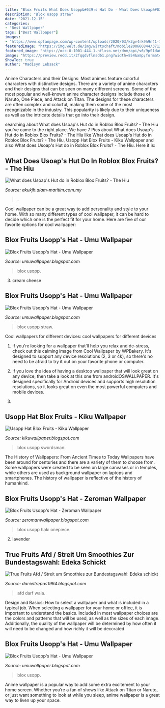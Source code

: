 ```yaml
---
title: "Blox Fruits What Does Usopp&#039;s Hat Do - What Does Usoap&#039;s Hut Do In Roblox Blox Fruits?"
description: "Blox usopp straw"
date: "2021-12-15"
categories:
- "Best Wallpaper"
tags: ["Best Wallpaper"]
images:
- "https://www.opfanpage.com/wp-content/uploads/2020/03/k3gv4rk9h9n41-1024x618.jpg"
featuredImage: "https://img.welt.de/img/wirtschaft/mobile200660844/3712504827-ci102l-w1024/True-Fruits-5.jpg"
featured_image: "https://occ-0-1001-444.1.nflxso.net/dnm/api/v6/9pS1daC2n6UGc3dUogvWIPMR_OU/AAAABdBU7MWIk2EZMNtOrBGDna7m1cNCQVllXytr60QS7sN-vIGF6xotK2e2URHLZbmGf14QX945NkggrTToXcMGcu3X1ZGgZwi9g08U0yVa8Q3s2YNr.jpg?r=ef0"
image: "https://preview.redd.it/2fqqdvflnsd61.png?width=854&amp;format=png&amp;auto=webp&amp;s=4cd94e244d70528cfdcf45308c63877dac392a52"
ShowToc: true
author: "Madisyn Lebsack"
---
```



Anime Characters and their Designs: Most animes feature colorful characters with distinctive designs.
There are a variety of anime characters and their designs that can be seen on many different screens. Some of the most popular and well-known anime character designs include those of Naruto, One Piece, and Attack on Titan. The designs for these characters are often complex and colorful, making them some of the most recognizable in the industry. This popularity is likely due to their uniqueness as well as the intricate details that go into their design.

	

		
searching about What does Usoap&#039;s Hut do in Roblox Blox Fruits? - The Hiu you've came to the right place. We have 7 Pics about What does Usoap&#039;s Hut do in Roblox Blox Fruits? - The Hiu like What does Usoap&#039;s Hut do in Roblox Blox Fruits? - The Hiu, Usopp Hat Blox Fruits - Kiku Wallpaper and also What does Usoap&#039;s Hut do in Roblox Blox Fruits? - The Hiu. Here it is:
		
    
## What Does Usoap&#039;s Hut Do In Roblox Blox Fruits? - The Hiu

<img loading=lazy src="https://progameguides.com/wp-content/uploads/2022/04/Featured-How-to-store-fruit-in-Roblox-Blox-Fruits.jpg" onerror="this.onerror=null;this.src='https://tse4.mm.bing.net/th?id=OIP.wdHZCawacLgLEDvKzAPI7wHaEK&amp;pid=15.1';" alt="What does Usoap&#039;s Hut do in Roblox Blox Fruits? - The Hiu">

_Source: akukjh.alam-maritim.com.my_

>. 

	

Cool wallpaper can be a great way to add personality and style to your home. With so many different types of cool wallpaper, it can be hard to decide which one is the perfect fit for your home. Here are five of our favorite options for cool wallpaper: 

    
## Blox Fruits Usopp&#039;s Hat - Umu Wallpaper

<img loading=lazy src="https://i.ytimg.com/vi/8NZz2Dle0A4/hqdefault.jpg" onerror="this.onerror=null;this.src='https://tse3.mm.bing.net/th?id=OIP.0ik7xcQv9796GSNgUZwnXgHaFj&amp;pid=15.1';" alt="Blox Fruits Usopp&#039;s Hat - Umu Wallpaper">

_Source: umuwallpaper.blogspot.com_

>blox usopp. 

	

3. cream cheese 

    
## Blox Fruits Usopp&#039;s Hat - Umu Wallpaper

<img loading=lazy src="https://www.opfanpage.com/wp-content/uploads/2020/03/k3gv4rk9h9n41-1024x618.jpg" onerror="this.onerror=null;this.src='https://tse2.mm.bing.net/th?id=OIP.e9vYpX90JKLbmFnj8dP4YQHaEe&amp;pid=15.1';" alt="Blox Fruits Usopp&#039;s Hat - Umu Wallpaper">

_Source: umuwallpaper.blogspot.com_

>blox usopp straw. 

	

Cool wallpapers for different devices:
cool wallpapers for different devices 

1. If you're looking for a wallpaper that'll help you relax and de-stress, check out this calming image from Cool Wallpaper by WPBakery. It's designed to support any device resolutions (2, 3 or 4k), so there's no need to be afraid to try it out on your favorite phone or computer.

2. If you love the idea of having a desktop wallpaper that will look great on any device, then take a look at this one from androidOSWALLPAPER. It's designed specifically for Android devices and supports high resolution resolutions, so it looks great on even the most powerful computers and mobile devices.

3.

    
## Usopp Hat Blox Fruits - Kiku Wallpaper

<img loading=lazy src="https://preview.redd.it/2fqqdvflnsd61.png?width=854&amp;format=png&amp;auto=webp&amp;s=4cd94e244d70528cfdcf45308c63877dac392a52" onerror="this.onerror=null;this.src='https://tse3.mm.bing.net/th?id=OIP.CcZBxAEYmtLC6oPS2jxQoQHaEK&amp;pid=15.1';" alt="Usopp Hat Blox Fruits - Kiku Wallpaper">

_Source: kikuwallpaper.blogspot.com_

>blox usopp swordsman. 

	

The History of Wallpapers: From Ancient Times to Today
Wallpapers have been around for centuries and there are a variety of them to choose from. Some wallpapers were created to be seen on large canvases or in temples, while others are used as background wallpaper on laptops and smartphones. The history of wallpaper is reflective of the history of humankind.

    
## Blox Fruits Usopp&#039;s Hat - Zeroman Wallpaper

<img loading=lazy src="https://preview.redd.it/zo5lmal99vr61.jpg?width=640&amp;height=853&amp;crop=smart&amp;auto=webp&amp;s=ed717acad4e1550209fee94421ba571d629c6b93" onerror="this.onerror=null;this.src='https://tse3.mm.bing.net/th?id=OIP.vC45bwt1imJRr8NjT4AEfgHaJ3&amp;pid=15.1';" alt="Blox Fruits Usopp&#039;s Hat - Zeroman Wallpaper">

_Source: zeromanwallpaper.blogspot.com_

>blox usopp haki onepiece. 

	

2. lavender 

    
## True Fruits Afd / Streit Um Smoothies Zur Bundestagswahl: Edeka Schickt

<img loading=lazy src="https://img.welt.de/img/wirtschaft/mobile200660844/3712504827-ci102l-w1024/True-Fruits-5.jpg" onerror="this.onerror=null;this.src='https://tse4.mm.bing.net/th?id=OIP.DaJ1Oj7NcvSaq4n3VqEhZQHaHP&amp;pid=15.1';" alt="True Fruits Afd / Streit um Smoothies zur Bundestagswahl: Edeka schickt">

_Source: danieltrepas1994.blogspot.com_

>afd darf wala. 

	

Design and Basics: How to select a wallpaper and what is included in a typical job.
When selecting a wallpaper for your home or office, it is important to understand the basics. Included in most wallpaper choices are the colors and patterns that will be used, as well as the sizes of each image. Additionally, the quality of the wallpaper will be determined by how often it will need to be changed and how richly it will be decorated.

    
## Blox Fruits Usopp&#039;s Hat - Umu Wallpaper

<img loading=lazy src="https://occ-0-1001-444.1.nflxso.net/dnm/api/v6/9pS1daC2n6UGc3dUogvWIPMR_OU/AAAABdBU7MWIk2EZMNtOrBGDna7m1cNCQVllXytr60QS7sN-vIGF6xotK2e2URHLZbmGf14QX945NkggrTToXcMGcu3X1ZGgZwi9g08U0yVa8Q3s2YNr.jpg?r=ef0" onerror="this.onerror=null;this.src='https://tse1.mm.bing.net/th?id=OIP.Mps6iis75xw-zerlYtJJmAAAAA&amp;pid=15.1';" alt="Blox Fruits Usopp&#039;s Hat - Umu Wallpaper">

_Source: umuwallpaper.blogspot.com_

>blox usopp. 

	

Anime wallpaper is a popular way to add some extra excitement to your home screen. Whether you’re a fan of shows like Attack on Titan or Naruto, or just want something to look at while you sleep, anime wallpaper is a great way to liven up your space.

